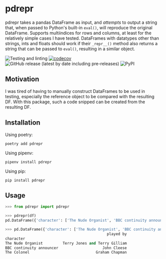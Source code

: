 # pdrepr

pdrepr takes a pandas DataFrame as input, and *attempts* to output a string that, when passed to Python's built-in 
`eval()`, will reproduce the original DataFrame. Supports multiindices for rows and columns, at least for the relatively
simple cases I have tested. DataFrames with datatypes other than strings, ints and floats should work if their 
``_repr__()`` method also returns a string that can be passed to `eval()`, resulting in a similar object.  

![Testing and linting](https://github.com/danhje/pdrepr/workflows/Test%20And%20Lint/badge.svg)
[![codecov](https://codecov.io/gh/danhje/pdrepr/branch/master/graph/badge.svg)](https://codecov.io/gh/danhje/pdrepr)
![GitHub release (latest by date including pre-releases)](https://img.shields.io/github/v/release/danhje/pdrepr?include_prereleases)
![PyPI](https://img.shields.io/pypi/v/pdrepr)

## Motivation

I was tired of having to manually construct DataFrames to be used in testing, especially the reference object to be compared with the resulting DF. With this package, such a code snipped can be created from the resulting DF.


## Installation

Using poetry:

```shell
poetry add pdrepr
```

Using pipenv:

```shell
pipenv install pdrepr
```

Using pip:

```shell
pip install pdrepr
```

## Usage

```python
>>> from pdrepr import pdrepr

>>> pdrepr(df)
pd.DataFrame({'character': ['The Nude Organist', 'BBC continuity announcer', 'The Colonel'], 'played by': ['Terry Jones and Terry Gilliam', 'John Cleese', 'Graham Chapman']}).set_index(['character'])

>>> pd.DataFrame({'character': ['The Nude Organist', 'BBC continuity announcer', 'The Colonel'], 'played by': ['Terry Jones and Terry Gilliam', 'John Cleese', 'Graham Chapman']}).set_index(['character'])
                                              played by
character                                              
The Nude Organist         Terry Jones and Terry Gilliam
BBC continuity announcer                    John Cleese
The Colonel                              Graham Chapman

```
